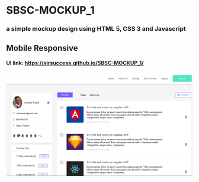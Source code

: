 # SBSC-MOCKUP_1

### a simple mockup design using HTML 5, CSS 3 and Javascript
##  Mobile Responsive
#### UI link: https://sirsuccess.github.io/SBSC-MOCKUP_1/

<img src="img/screenshot1.png">

